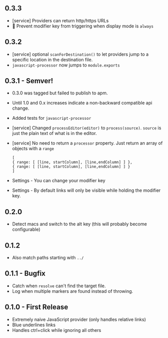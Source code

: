 ## 0.3.3
* [service] Providers can return http/https URLs
* :bug: Prevent modifier key from triggering when display mode is `always`

## 0.3.2
* [service] optional `scanForDestination()` to let providers jump to a specific location in the destination file.
* `javascript-processor` now jumps to `module.exports`

## 0.3.1 - Semver!
* 0.3.0 was tagged but failed to publish to apm.
* Until 1.0 and 0.x increases indicate a non-backward compatible api change.
* Added tests for `javascript-processor`
* [service] Changed `processEditor(editor)` to `process(source)`. `source` is just the plain text of what is in the editor.
* [service] No need to return a `processor` property. Just return an array of objects
with a `range`

      [
      { range: [ [line, startColumn], [line,endColumn] ] },
      { range: [ [line, startColumn], [line,endColumn] ] }
      ]

* Settings - You can change your modifier key
* Settings - By default links will only be visible while holding the modifier key.

## 0.2.0
* Detect macs and switch to the alt key (this will probably become configurable)

## 0.1.2
* Also match paths starting with `../`

## 0.1.1 - Bugfix
* Catch when `resolve` can't find the target file.
* Log when multiple markers are found instead of throwing.

## 0.1.0 - First Release
* Extremely naive JavaScript provider (only handles relative links)
* Blue underlines links
* Handles ctrl+click while ignoring all others
